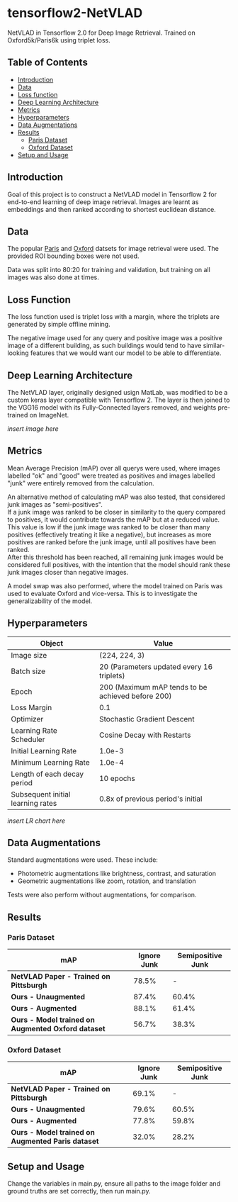 # tensorflow2-NetVLAD
NetVLAD in Tensorflow 2.0 for Deep Image Retrieval. Trained on Oxford5k/Paris6k using triplet loss.

## Table of Contents
- [Introduction](#introduction)
- [Data](#data)
- [Loss function](#loss-function)
- [Deep Learning Architecture](#deep-learning-architecture)
- [Metrics](#metrics)
- [Hyperparameters](#hyperparameters)
- [Data Augmentations](#data-augmentations)
- [Results](#results)
   - [Paris Dataset](#paris-dataset)
   - [Oxford Dataset](#oxford-dataset)
- [Setup and Usage](#setup-and-usage)

## Introduction
Goal of this project is to construct a NetVLAD model in Tensorflow 2 for end-to-end learning of deep image retrieval. Images are learnt as embeddings and then ranked according to shortest euclidean distance. 

## Data
The popular [Paris](http://www.robots.ox.ac.uk/~vgg/data/parisbuildings/) and [Oxford](http://www.robots.ox.ac.uk/~vgg/data/oxbuildings/) datsets for image retrieval were used. The provided ROI bounding boxes were not used.

Data was split into 80:20 for training and validation, but training on all images was also done at times.

## Loss Function
The loss function used is triplet loss with a margin, where the triplets are generated by simple offline mining.

The negative image used for any query and positive image was a positive image of a different building, as such buildings would tend to have similar-looking features that we would want our model to be able to differentiate.

## Deep Learning Architecture
The NetVLAD layer, originally designed usign MatLab, was modified to be a custom keras layer compatible with Tensorflow 2. The layer is then joined to the VGG16 model with its Fully-Connected layers removed, and weights pre-trained on ImageNet.

*insert image here*

## Metrics
Mean Average Precision (mAP) over all querys were used, where images labelled "ok" and "good" were treated as positives and images labelled "junk" were entirely removed from the calculation.

An alternative method of calculating mAP was also tested, that considered junk images as "semi-positives".         
If a junk image was ranked to be closer in similarity to the query compared to positives, it would contribute towards the mAP but at a reduced value. This value is low if the junk image was ranked to be closer than many positives (effectively treating it like a negative), but increases as more positives are ranked before the junk image, until all positives have been ranked.                 
After this threshold has been reached, all remaining junk images would be considered full positives, with the intention that the model should rank these junk images closer than negative images.

A model swap was also performed, where the model trained on Paris was used to evaluate Oxford and vice-versa. This is to investigate the generalizability of the model.

## Hyperparameters
Object | Value
 --- | --- 
 Image size | (224, 224, 3) 
 Batch size | 20 (Parameters updated every 16 triplets)
 Epoch | 200 (Maximum mAP tends to be achieved before 200) 
 Loss Margin | 0.1
 Optimizer | Stochastic Gradient Descent 
 Learning Rate Scheduler | Cosine Decay with Restarts 
 Initial Learning Rate | 1.0e-3 
 Minimum Learning Rate | 1.0e-4 
 Length of each decay period | 10 epochs 
 Subsequent initial learning rates | 0.8x of previous period's initial 
 
 *insert LR chart here*

## Data Augmentations
Standard augmentations were used. These include: 
- Photometric augmentations like brightness, contrast, and saturation
- Geometric augmentations like zoom, rotation, and translation

Tests were also perform without augmentations, for comparison.

## Results

### **Paris Dataset**
mAP | Ignore Junk | Semipositive Junk
--- | --- |---
**NetVLAD Paper - Trained on Pittsburgh** | 78.5% | -
**Ours - Unaugmented** | 87.4% | 60.4%
**Ours - Augmented** | 88.1% | 61.4%
**Ours - Model trained on Augmented Oxford dataset** | 56.7% | 38.3%

### **Oxford Dataset**
mAP | Ignore Junk | Semipositive Junk
--- | --- |---
**NetVLAD Paper - Trained on Pittsburgh** | 69.1% | -
**Ours - Unaugmented** | 79.6% | 60.5%
**Ours - Augmented** | 77.8% | 59.8%
**Ours - Model trained on Augmented Paris dataset** | 32.0% | 28.2%

## Setup and Usage
Change the variables in main.py, ensure all paths to the image folder and ground truths are set correctly, then run main.py.



